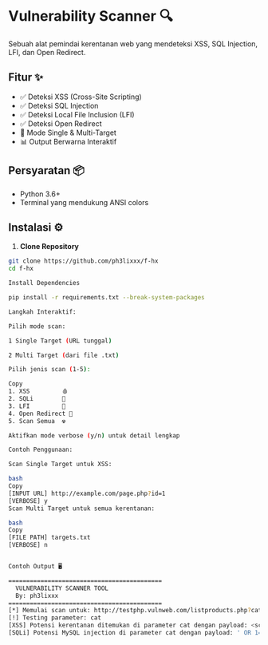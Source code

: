 # Vulnerability Scanner 🔍

Sebuah alat pemindai kerentanan web yang mendeteksi XSS, SQL Injection, LFI, dan Open Redirect.

## Fitur ✨
- ✅ Deteksi XSS (Cross-Site Scripting)
- ✅ Deteksi SQL Injection
- ✅ Deteksi Local File Inclusion (LFI)
- ✅ Deteksi Open Redirect
- 🚀 Mode Single & Multi-Target
- 📊 Output Berwarna Interaktif

## Persyaratan 📦
- Python 3.6+
- Terminal yang mendukung ANSI colors

## Instalasi ⚙️

1. **Clone Repository**
```bash
git clone https://github.com/ph3lixxx/f-hx
cd f-hx

Install Dependencies

pip install -r requirements.txt --break-system-packages

Langkah Interaktif:

Pilih mode scan:

1 Single Target (URL tunggal)

2 Multi Target (dari file .txt)

Pilih jenis scan (1-5):

Copy
1. XSS         🩸
2. SQLi        💉
3. LFI         📂
4. Open Redirect 🔀
5. Scan Semua  ☢️

Aktifkan mode verbose (y/n) untuk detail lengkap

Contoh Penggunaan:

Scan Single Target untuk XSS:

bash
Copy
[INPUT URL] http://example.com/page.php?id=1
[VERBOSE] y
Scan Multi Target untuk semua kerentanan:

bash
Copy
[FILE PATH] targets.txt
[VERBOSE] n


Contoh Output 🖥️

===========================================
  VULNERABILITY SCANNER TOOL
  By: ph3lixxx
===========================================
[*] Memulai scan untuk: http://testphp.vulnweb.com/listproducts.php?cat=1
[!] Testing parameter: cat
[XSS] Potensi kerentanan ditemukan di parameter cat dengan payload: <script>alert(1)</script>
[SQLi] Potensi MySQL injection di parameter cat dengan payload: ' OR 1=1--
